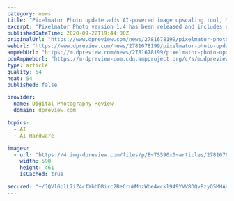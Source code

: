 ```yaml
---
category: news
title: "Pixelmator Photo update adds AI-powered image upscaling tool, ML Super Resolution"
excerpt: "Pixelmator Photo version 1.4 has been released and includes a new AI-powered image upscaling tool, ML Super Resolution. This feature is the first of its kind on a mobile device."
publishedDateTime: 2020-09-22T19:44:00Z
originalUrl: "https://www.dpreview.com/news/2781678199/pixelmator-photo-update-adds-ai-powered-image-upscaling-tool-ml-super-resolution"
webUrl: "https://www.dpreview.com/news/2781678199/pixelmator-photo-update-adds-ai-powered-image-upscaling-tool-ml-super-resolution"
ampWebUrl: "https://m.dpreview.com/news/2781678199/pixelmator-photo-update-adds-ai-powered-image-upscaling-tool-ml-super-resolution.amp"
cdnAmpWebUrl: "https://m-dpreview-com.cdn.ampproject.org/c/s/m.dpreview.com/news/2781678199/pixelmator-photo-update-adds-ai-powered-image-upscaling-tool-ml-super-resolution.amp"
type: article
quality: 54
heat: 54
published: false

provider:
  name: Digital Photography Review
  domain: dpreview.com

topics:
  - AI
  - AI Hardware

images:
  - url: "https://4.img-dpreview.com/files/p/E~TS590x0~articles/2781678199/pixelmator-photo-1-4-banner-image.jpeg"
    width: 590
    height: 461
    isCached: true

secured: "+/JQVlGplL7iZ4cfXbbDBirc2BeCruWMhzWbe4wckl949YVV8DQvRzyQ5MHAHzLlk8fAQMyIed218crE9XL4YRnCOmte9KtxSE0YLWECGzmjetf9TvKhRGAWDc27mCfPShmCq8CfdbRMpSG9CwDhXbc9FG6faC0mEPy9P8RPVmzTfK2tSIJmziWudBRzl94tz2/f2FRXwU1aGmQzsv7FHErse2aWgheaVXR5sX+aR7pFD6/v32+pXCe11bpjXYv3flS+eSUylyb9cFNZzLNzBzICpVtSwdE9A6HkDyo6pEIiACzczs0dfNLpXjj/HPj7bkcvE7VE5RTtS70A9ahEjT8a4z8mZswGIpQ+AD1Mz7g=;lLu3udh0m4r/RGeNv9A4dQ=="
---
```



